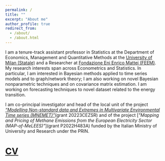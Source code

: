 ```yaml
---
permalink: /
title: ""
excerpt: "About me"
author_profile: true
redirect_from: 
  - /about/
  - /about.html
---
```



I am a tenure-track assistant professor in Statistics at the Department of Economics, Management and Quantitative Methods at the [University of Milan (Statale)](https://eng.demm.unimi.it/ecm/home) and a Researcher at [Fondazione Eni Enrico Mattei (FEEM)](https://www.feem.it/en/).
My research interests span across Econometrics and Statistics. In particular, I am interested in Bayesian methods applied to time series models and to graph/network theory; I am also working on novel Bayesian nonparametric techniques and on covariance matrix estimation. I am working on forecasting techniques to novel dataset related to the energy transition.

I am co-principal investigator and head of the local unit of the project [*“Modelling Non-standard data and Extremes in Multivariate Environmental Time series (MNEMET)”*](https://rossiniluca.github.io/Mnemet/)(grant 20223CEZSR) and of the project [*"Mapping and Pricing of Methane Emissions from the European Electricity Sector (MAP-of-MeLEES)"*](grant P2022H483A) funded by the Italian Ministry of University and Research under the PRIN.

[CV](https://www.dropbox.com/scl/fi/ifsp5z0q5ywdmiyogw1yx/CV_Rossini_Luca.pdf?rlkey=syg4bgqpy7besgvjn6c8wkry0&dl=0) 
======
